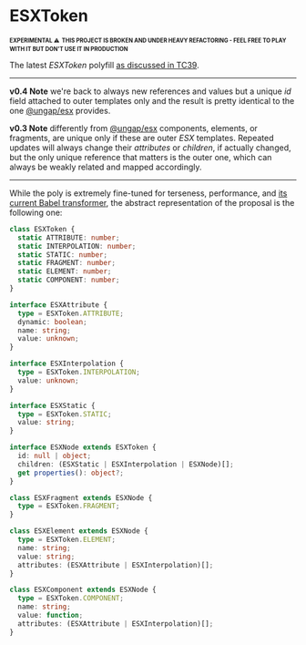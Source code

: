 # ESXToken

<sup><sub>**EXPERIMENTAL** ⚠</sub></sup> <sup><sub>**THIS PROJECT IS BROKEN AND UNDER HEAVY REFACTORING - FEEL FREE TO PLAY WITH IT BUT DON'T USE IT IN PRODUCTION**</sub></sup>

The latest *ESXToken* polyfill [as discussed in TC39](https://es.discourse.group/t/proposal-esx-as-core-js-feature/1511).

- - -

**v0.4 Note** we're back to always new references and values but a unique *id* field attached to outer templates only and the result is pretty identical to the one [@ungap/esx](https://github.com/ungap/esx#readme) provides.

**v0.3 Note** differently from [@ungap/esx](https://github.com/ungap/esx#readme) components, elements, or fragments, are unique only if these are outer *ESX* templates. Repeated updates will always change their *attributes* or *children*, if actually changed, but the only unique reference that matters is the outer one, which can always be weakly related and mapped accordingly.

- - -

While the poly is extremely fine-tuned for terseness, performance, and [its current Babel transformer](https://github.com/ungap/babel-plugin-transform-esx), the abstract representation of the proposal is the following one:

```ts
class ESXToken {
  static ATTRIBUTE: number;
  static INTERPOLATION: number;
  static STATIC: number;
  static FRAGMENT: number;
  static ELEMENT: number;
  static COMPONENT: number;
}

interface ESXAttribute {
  type = ESXToken.ATTRIBUTE;
  dynamic: boolean;
  name: string;
  value: unknown;
}

interface ESXInterpolation {
  type = ESXToken.INTERPOLATION;
  value: unknown;
}

interface ESXStatic {
  type = ESXToken.STATIC;
  value: string;
}

interface ESXNode extends ESXToken {
  id: null | object;
  children: (ESXStatic | ESXInterpolation | ESXNode)[];
  get properties(): object?;
}

class ESXFragment extends ESXNode {
  type = ESXToken.FRAGMENT;
}

class ESXElement extends ESXNode {
  type = ESXToken.ELEMENT;
  name: string;
  value: string;
  attributes: (ESXAttribute | ESXInterpolation)[];
}

class ESXComponent extends ESXNode {
  type = ESXToken.COMPONENT;
  name: string;
  value: function;
  attributes: (ESXAttribute | ESXInterpolation)[];
}
```
